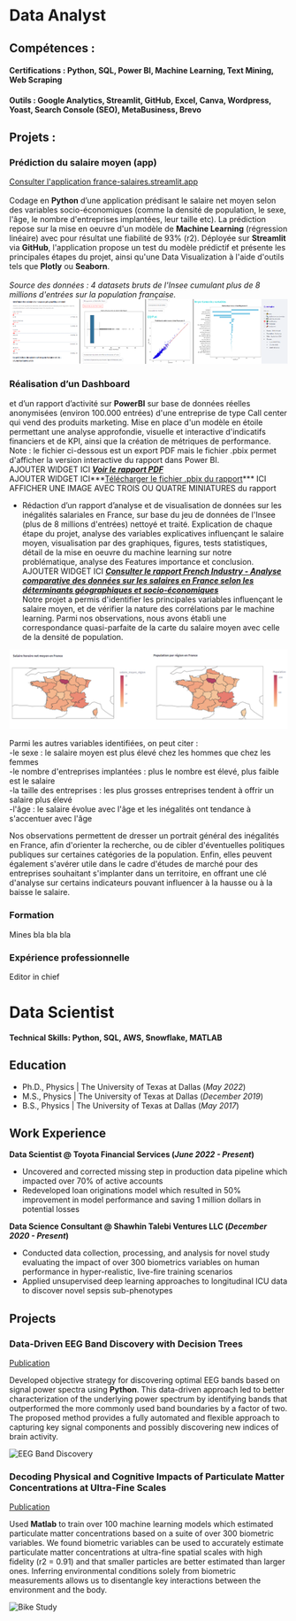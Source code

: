# Data Analyst

## Compétences : 
#### Certifications : Python, SQL, Power BI, Machine Learning, Text Mining, Web Scraping
#### Outils : Google Analytics, Streamlit, GitHub, Excel, Canva, Wordpress, Yoast, Search Console (SEO), MetaBusiness, Brevo

## Projets :
### Prédiction du salaire moyen (app) 
<a href="https://france-salaires.streamlit.app/" target="_blank">Consulter l'application france-salaires.streamlit.app</a>  
<br />Codage en **Python** d’une application prédisant le salaire net moyen selon des variables socio-économiques (comme la densité de population, le sexe, l'âge, le nombre d'entreprises implantées, leur taille etc). La prédiction repose sur la mise en oeuvre d'un modèle de **Machine Learning** (régression linéaire) avec pour résultat une fiabilité de 93% (r2). Déployée sur **Streamlit** via **GitHub**, l'application propose un test du modèle prédictif et présente les principales étapes du projet, ainsi qu'une Data Visualization à l'aide d'outils tels que **Plotly** ou **Seaborn**.  
<br />*Source des données : 4 datasets bruts de l'Insee cumulant plus de 8 millions d'entrées sur la population française.*
![Overview app](overviewapp.png)


### Réalisation d’un Dashboard 

et d’un rapport d’activité sur **PowerBI** sur base de données réelles anonymisées (environ 100.000 entrées) d'une entreprise de type Call center qui vend des produits marketing. Mise en place d'un modèle en étoile permettant une analyse approfondie, visuelle et interactive d'indicatifs financiers et de KPI, ainsi que la création de métriques de performance.
<br />Note : le fichier ci-dessous est un export PDF mais le fichier .pbix permet d'afficher la version interactive du rapport dans Power BI.
<br />AJOUTER WIDGET ICI ***<a href="https://louis-marechal.github.io/BusinessReport-PowerBI.pdf" target="_blank">Voir le rapport PDF</a>***
<br /> AJOUTER WIDGET ICI***[Télécharger le fichier .pbix du rapport](https://louis-marechal.github.io/BusinessReport.pbix)***
ICI AFFICHER UNE IMAGE AVEC TROIS OU QUATRE MINIATURES du rapport 

- Rédaction d’un rapport d’analyse et de visualisation de données sur les inégalités salariales en France, sur base du jeu de données de l'Insee (plus de 8 millions d'entrées) nettoyé et traité. Explication de chaque étape du projet, analyse des variables explicatives influençant le salaire moyen, visualisation par des graphiques, figures, tests statistiques, détail de la mise en oeuvre du machine learning sur notre problématique, analyse des Features importance et conclusion.
<br />AJOUTER WIDGET ICI ***<a href="https://louis-marechal.github.io/French_industry.pdf" target="_blank">Consulter le rapport French Industry - Analyse comparative des données sur les salaires en France selon les déterminants géographiques et socio-économiques</a>***
<br />Notre projet a permis d'identifier les principales variables influençant le salaire moyen, et de vérifier la nature des corrélations par le machine learning. Parmi nos observations, nous avons établi une correspondance quasi-parfaite de la carte du salaire moyen avec celle de la densité de population.

![Cartes du salaire et de la population](graph2.png)

Parmi les autres variables identifiées, on peut citer : 
<br />-le sexe : le salaire moyen est plus élevé chez les hommes que chez les femmes
<br />-le nombre d'entreprises implantées : plus le nombre est élevé, plus faible est le salaire
<br />-la taille des entreprises : les plus grosses entreprises tendent à offrir un salaire plus élevé
<br />-l'âge : le salaire évolue avec l'âge et les inégalités ont tendance à s'accentuer avec l'âge

Nos observations permettent de dresser un portrait général des inégalités en France, afin d'orienter la recherche, ou de cibler d'éventuelles politiques publiques sur certaines catégories de la population. Enfin, elles peuvent également s'avérer utile dans le cadre d'études de marché pour des entreprises souhaitant s'implanter dans un territoire, en offrant une clé d'analyse sur certains indicateurs pouvant influencer à la hausse ou à la baisse le salaire.


### Formation
Mines bla bla bla

### Expérience professionnelle
Editor in chief



















# Data Scientist

#### Technical Skills: Python, SQL, AWS, Snowflake, MATLAB

## Education
- Ph.D., Physics | The University of Texas at Dallas (_May 2022_)								       		
- M.S., Physics	| The University of Texas at Dallas (_December 2019_)	 			        		
- B.S., Physics | The University of Texas at Dallas (_May 2017_)

## Work Experience
**Data Scientist @ Toyota Financial Services (_June 2022 - Present_)**
- Uncovered and corrected missing step in production data pipeline which impacted over 70% of active accounts
- Redeveloped loan originations model which resulted in 50% improvement in model performance and saving 1 million dollars in potential losses

**Data Science Consultant @ Shawhin Talebi Ventures LLC (_December 2020 - Present_)**
- Conducted data collection, processing, and analysis for novel study evaluating the impact of over 300 biometrics variables on human performance in hyper-realistic, live-fire training scenarios
- Applied unsupervised deep learning approaches to longitudinal ICU data to discover novel sepsis sub-phenotypes

## Projects
### Data-Driven EEG Band Discovery with Decision Trees
[Publication](https://www.mdpi.com/1424-8220/22/8/3048)

Developed objective strategy for discovering optimal EEG bands based on signal power spectra using **Python**. This data-driven approach led to better characterization of the underlying power spectrum by identifying bands that outperformed the more commonly used band boundaries by a factor of two. The proposed method provides a fully automated and flexible approach to capturing key signal components and possibly discovering new indices of brain activity.

![EEG Band Discovery](/assets/img/eeg_band_discovery.jpeg)

### Decoding Physical and Cognitive Impacts of Particulate Matter Concentrations at Ultra-Fine Scales
[Publication](https://www.mdpi.com/1424-8220/22/11/4240)

Used **Matlab** to train over 100 machine learning models which estimated particulate matter concentrations based on a suite of over 300 biometric variables. We found biometric variables can be used to accurately estimate particulate matter concentrations at ultra-fine spatial scales with high fidelity (r2 = 0.91) and that smaller particles are better estimated than larger ones. Inferring environmental conditions solely from biometric measurements allows us to disentangle key interactions between the environment and the body.

![Bike Study](/assets/img/bike_study.jpeg)

